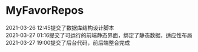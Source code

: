 # MyFavorRepos
2021-03-26 12:45提交了数据库结构设计脚本                               
2021-03-27 01:16提交了可运行的前端静态界面，绑定了静态数据，适应性布局
2021-03-27 19:00提交了后台代码，前后端整合完成
